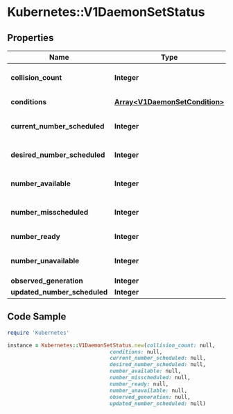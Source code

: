 # Kubernetes::V1DaemonSetStatus

## Properties

Name | Type | Description | Notes
------------ | ------------- | ------------- | -------------
**collision_count** | **Integer** | Count of hash collisions for the DaemonSet. The DaemonSet controller uses this field as a collision avoidance mechanism when it needs to create the name for the newest ControllerRevision. | [optional] 
**conditions** | [**Array&lt;V1DaemonSetCondition&gt;**](V1DaemonSetCondition.md) | Represents the latest available observations of a DaemonSet&#39;s current state. | [optional] 
**current_number_scheduled** | **Integer** | The number of nodes that are running at least 1 daemon pod and are supposed to run the daemon pod. More info: https://kubernetes.io/docs/concepts/workloads/controllers/daemonset/ | 
**desired_number_scheduled** | **Integer** | The total number of nodes that should be running the daemon pod (including nodes correctly running the daemon pod). More info: https://kubernetes.io/docs/concepts/workloads/controllers/daemonset/ | 
**number_available** | **Integer** | The number of nodes that should be running the daemon pod and have one or more of the daemon pod running and available (ready for at least spec.minReadySeconds) | [optional] 
**number_misscheduled** | **Integer** | The number of nodes that are running the daemon pod, but are not supposed to run the daemon pod. More info: https://kubernetes.io/docs/concepts/workloads/controllers/daemonset/ | 
**number_ready** | **Integer** | The number of nodes that should be running the daemon pod and have one or more of the daemon pod running and ready. | 
**number_unavailable** | **Integer** | The number of nodes that should be running the daemon pod and have none of the daemon pod running and available (ready for at least spec.minReadySeconds) | [optional] 
**observed_generation** | **Integer** | The most recent generation observed by the daemon set controller. | [optional] 
**updated_number_scheduled** | **Integer** | The total number of nodes that are running updated daemon pod | [optional] 

## Code Sample

```ruby
require 'Kubernetes'

instance = Kubernetes::V1DaemonSetStatus.new(collision_count: null,
                                 conditions: null,
                                 current_number_scheduled: null,
                                 desired_number_scheduled: null,
                                 number_available: null,
                                 number_misscheduled: null,
                                 number_ready: null,
                                 number_unavailable: null,
                                 observed_generation: null,
                                 updated_number_scheduled: null)
```


